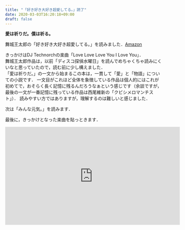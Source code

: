 ```yaml
---
title: "「好き好き大好き超愛してる。」読了"
date: 2020-03-03T16:20:18+09:00
draft: false
---
```


**愛は祈りだ。僕は祈る。**

舞城王太郎の「好き好き大好き超愛してる。」を読みました．[Amazon](https://www.amazon.co.jp/%E5%A5%BD%E3%81%8D%E5%A5%BD%E3%81%8D%E5%A4%A7%E5%A5%BD%E3%81%8D%E8%B6%85%E6%84%9B%E3%81%97%E3%81%A6%E3%82%8B%E3%80%82-%E8%AC%9B%E8%AB%87%E7%A4%BE%E6%96%87%E5%BA%AB-%E8%88%9E%E5%9F%8E-%E7%8E%8B%E5%A4%AA%E9%83%8E/dp/4062760819/ref=sr_1_1?__mk_ja_JP=%E3%82%AB%E3%82%BF%E3%82%AB%E3%83%8A&keywords=%E5%A5%BD%E3%81%8D%E5%A5%BD%E3%81%8D%E5%A4%A7%E5%A5%BD%E3%81%8D%E8%B6%85%E6%84%9B%E3%81%97%E3%81%A6%E3%82%8B&qid=1583220082&sr=8-1)

きっかけはDJ Technorchの楽曲「Love Love Love You I Love You」．<br>
舞城王太郎作品は，以前「ディスコ探偵水曜日」を読んでめちゃくちゃ読みにくいなと思っていたので，読む前に少し構えました．<br>
「愛は祈りだ。」の一文から始まるこの本は，一貫して「愛」と「物語」についての小説です．
一文目がこれほど全体を象徴している作品は個人的にはこれが初めてで，おそらく長く記憶に残るんだろうなぁという感じです（余談ですが，最後の一文が一番記憶に残っている作品は西尾維新の「クビシメロマンチスト」）．
読みやすい方ではありますが，理解するのは難しいと感じました．

次は「みんな元気。」を読みます．

最後に，きっかけとなった楽曲を貼っときます．
<iframe width="560" height="315" src="https://www.youtube.com/embed/lTrDY-60mMg" frameborder="0" allow="accelerometer; autoplay; encrypted-media; gyroscope; picture-in-picture" allowfullscreen></iframe>
